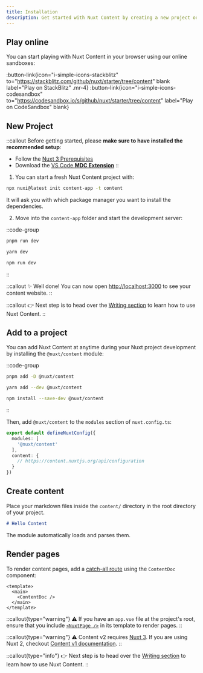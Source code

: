 ```yaml
---
title: Installation
description: Get started with Nuxt Content by creating a new project or adding it to an existing Nuxt application.
---
```


## Play online

You can start playing with Nuxt Content in your browser using our online sandboxes:

:button-link{icon="i-simple-icons-stackblitz" to="https://stackblitz.com/github/nuxt/starter/tree/content" blank label="Play on StackBlitz" .mr-4}
:button-link{icon="i-simple-icons-codesandbox" to="https://codesandbox.io/s/github/nuxt/starter/tree/content" label="Play on CodeSandbox" blank}

## New Project

::callout
Before getting started, please **make sure to have installed the recommended setup**:
* Follow the [Nuxt 3 Prerequisites](https://nuxt.com/docs/getting-started/installation#prerequisites)
* Download the [VS Code **MDC Extension**](https://marketplace.visualstudio.com/items?itemName=Nuxt.mdc)
::

1. You can start a fresh Nuxt Content project with:

```bash [npx]
npx nuxi@latest init content-app -t content
```

It will ask you with which package manager you want to install the dependencies.

2. Move into the `content-app` folder and start the development server:

::code-group
```bash [pnpm]
pnpm run dev
```

```bash [yarn]
yarn dev
```

```bash [npm]
npm run dev
```
::

::callout
✨ Well done! You can now open <http://localhost:3000> to see your content website.
::

::callout
👉 Next step is to head over the [Writing section](/guide/writing/content-directory) to learn how to use Nuxt Content.
::

## Add to a project

You can add Nuxt Content at anytime during your Nuxt project development by installing the `@nuxt/content` module:

::code-group
```bash [pnpm]
pnpm add -D @nuxt/content
```

```bash [yarn]
yarn add --dev @nuxt/content
```

```bash [npm]
npm install --save-dev @nuxt/content
```
::

Then, add `@nuxt/content` to the `modules` section of `nuxt.config.ts`:

```ts [nuxt.config.ts]
export default defineNuxtConfig({
  modules: [
    '@nuxt/content'
  ],
  content: {
    // https://content.nuxtjs.org/api/configuration
  }
})
```

## Create content

Place your markdown files inside the `content/` directory in the root directory of your project.

```md [content/index.md]
# Hello Content
```

The module automatically loads and parses them.

## Render pages

To render content pages, add a [catch-all route](https://nuxt.com/docs/guide/directory-structure/pages/#catch-all-route) using the `ContentDoc` component:

```vue [pages/[...slug\\].vue]
<template>
  <main>
    <ContentDoc />
  </main>
</template>
```

::callout{type="warning"}
⚠️ If you have an `app.vue` file at the project's root, ensure that you include [`<NuxtPage />`](https://nuxt.com/docs/api/components/nuxt-page#nuxtpage) in its template to render pages.
::

::callout{type="warning"}
⚠️ Content v2 requires [Nuxt 3](https://nuxt.com). If you are using Nuxt 2, checkout [Content v1 documentation](/v1/getting-started/installation).
::

::callout{type="info"}
👉 Next step is to head over the [Writing section](/guide/writing/content-directory) to learn how to use Nuxt Content.
::
